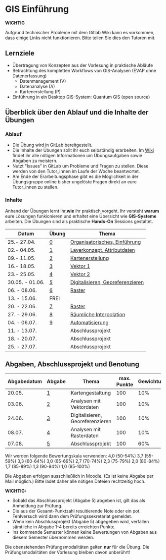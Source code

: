 # GIS Einführung

**WICHTIG**

Aufgrund technischer Probleme mit dem Gitlab Wiki kann es vorkommen, dass einige Links nicht funktionieren.
Bitte teilen Sie dies den Tutoren mit.

## Lernziele
* Übertragung von Konzepten aus der Vorlesung in praktische Abläufe
* Betrachtung des kompletten Workflows von GIS-Analysen (EVAP ohne Datenerfassung)
  * Datenmanagement (V)
  * Datenanalyse (A)
  * Kartenerstellung (P)
* Einführung in ein Desktop GIS-System: Quantum GIS (open source)


## Überblick über den Ablauf und die Inhalte der Übungen
### Ablauf
* Die Übung wird in GitLab bereitgestellt.
* Die Inhalte der Übungen sollt ihr euch selbständig erarbeiten. Im [Wiki](https://courses.gistools.geog.uni-heidelberg.de/giscience/gis-einfuehrung/wikis/home-) findet ihr alle nötigen Informationen um Übungsaufgaben sowie Abgaben zu meistern.
* Nutzt "Issues" in GitLab um Probleme und Fragen zu stellen. Diese werden von den Tutor_innen im Laufe der Woche beantwortet.
* Am Ende der Erarbeitungsphase gibt es die Möglichkeit in der Übungsgruppe online bisher ungelöste Fragen direkt an eure Tutor_innen zu stellen.

### Inhalte
Anhand der Übungen lernt ihr,**wie** ihr praktisch vorgeht. Ihr versteht **warum** eure Lösungen funkionieren und erhaltet eine Übersicht wie **GIS-Systeme** arbeiten. Die Übungen sind als praktische **Hands-On** Sessions gestaltet.

| Datum         | Übung 	| Thema 	|
|------------   |-------	|-------	|
| 25.- 27.04.   | [0](https://courses.gistools.geog.uni-heidelberg.de/giscience/gis-einfuehrung/tree/master/exercise_0)  | [Organisatorisches, Einführung](https://courses.gistools.geog.uni-heidelberg.de/giscience/gis-einfuehrung/wikis/home#exercise-0)
| 02.- 04.05.    | [1](https://courses.gistools.geog.uni-heidelberg.de/giscience/gis-einfuehrung/tree/master/exercise_01) | [Layerkonzept, Attributdaten](https://courses.gistools.geog.uni-heidelberg.de/giscience/gis-einfuehrung/wikis/home#exercise-01)	|
| 09.- 11.05. 	  | [2](https://courses.gistools.geog.uni-heidelberg.de/giscience/gis-einfuehrung/tree/master/exercise_02) | [Kartenerstellung](https://courses.gistools.geog.uni-heidelberg.de/giscience/gis-einfuehrung/wikis/home#exercise-2) |
| 16.- 18.05.    | [3](https://courses.gistools.geog.uni-heidelberg.de/giscience/gis-einfuehrung/tree/master/exercise_03) | [Vektor 1](https://courses.gistools.geog.uni-heidelberg.de/giscience/gis-einfuehrung/wikis/home#exercise-3) |
| 23.- 25.05.    | [4](https://courses.gistools.geog.uni-heidelberg.de/giscience/gis-einfuehrung/tree/master/exercise_04) | [Vektor 2](https://courses.gistools.geog.uni-heidelberg.de/giscience/gis-einfuehrung/wikis/home#exercise-4) |
| 30.05. - 01.06.    | [5](https://courses.gistools.geog.uni-heidelberg.de/giscience/gis-einfuehrung/tree/master/exercise_05) | [Digitalisieren, Georeferenzieren](https://courses.gistools.geog.uni-heidelberg.de/giscience/gis-einfuehrung/wikis/home#exercise-5)  	| - |
| 06. - 08.06. | [6](https://courses.gistools.geog.uni-heidelberg.de/giscience/gis-einfuehrung/tree/master/exercise_06) | [Raster](https://courses.gistools.geog.uni-heidelberg.de/giscience/gis-einfuehrung/wikis/home#exercise-6)
| 13. - 15.06.   	| FREI |       |
| 20. - 22.06.   	| [7](https://courses.gistools.geog.uni-heidelberg.de/giscience/gis-einfuehrung/tree/master/exercise_07) | [Raster](https://courses.gistools.geog.uni-heidelberg.de/giscience/gis-einfuehrung/wikis/home#exercise-7) |
| 27. - 29.06.   	| [8](https://courses.gistools.geog.uni-heidelberg.de/giscience/gis-einfuehrung/tree/master/exercise_08) | [Räumliche Interpolation](https://courses.gistools.geog.uni-heidelberg.de/giscience/gis-einfuehrung/wikis/home#exercise-8) |
| 04. - 06.07.  	| [9](https://courses.gistools.geog.uni-heidelberg.de/giscience/gis-einfuehrung/tree/master/exercise_09)   | [Automatisierung](https://courses.gistools.geog.uni-heidelberg.de/giscience/gis-einfuehrung/wikis/home#exercise-9)	|
| 11. - 13.07. 	  |       	| Abschlussprojekt  |
| 18. - 20.07.   	|       	| Abschlussprojekt 	|
| 25. - 27.07.   	|       	| Abschlussprojekt	|


## Abgaben, Abschlussprojekt und Benotung
| Abgabedatum | Abgabe 	| Thema 	                          | max. Punkte | Gewichtung |
|------------	|-------	|-------	                          |-------     	|-------	   |
| 20.05.     	| [1](https://courses.gistools.geog.uni-heidelberg.de/giscience/gis-einfuehrung/-/tree/master/abgabe_01)     	| Kartengestaltung                  | 100         | 10%        |
| 03.06.     	| [2](https://courses.gistools.geog.uni-heidelberg.de/giscience/gis-einfuehrung/-/tree/master/abgabe_02)     	| Analysen mit Vektordaten         	| 100         | 10%        |
| 24.06.     	| [3](https://courses.gistools.geog.uni-heidelberg.de/giscience/gis-einfuehrung/-/tree/master/abgabe_03)     	| Digitalisieren, Georeferenzieren  | 100         | 10%        |
| 08.07.    	| [4](https://courses.gistools.geog.uni-heidelberg.de/giscience/gis-einfuehrung/-/tree/master/abgabe_04)     	| Analysen mit Rasterdaten    	    | 100         | 10%        |
| 07.08. 	    | [5](https://courses.gistools.geog.uni-heidelberg.de/giscience/gis-einfuehrung/tree/master/abgabe_05_abschlussaufgabe)     	| Abschlussprojekt                 	| 100         | 60%        |

Wir werden folgende Bewertungskala verwenden:
4,0 (50-54%) 3,7 (55-59%) 3,3 (60-64%) 3,0 (65-69%) 2,7 (70-74%) 2,3 (75-79%) 2,0 (80-84%) 1,7 (85-89%) 1,3 (90-94%) 1,0 (95-100%)

Die Abgaben erfolgen ausschließlich in Moodle. (Es ist keine Abgabe per Mail möglich.) Bitte ladet daher alle nötigen Dateien rechtzeitig hoch.

**WICHTIG:**
* Sobald das Abschlussprojekt (Abgabe 5) abgeben ist, gilt das als Anmeldung zur Prüfung.
* Die aus der Gesamt-Punktzahl resultierende Note oder ein pot. Fehlversuch wird dann dem Prüfungssekretariat gemeldet.
* Wenn kein Abschlussprojekt (Abgabe 5) abgegeben wird, verfallen sämtliche in Abgabe 1-4 bereits erreichten Punkte.
* Ins kommende Semester können keine Bewertungen von Abgaben aus diesem Semester übernommen werden.

Die obenstehenden Prüfungsmodalitäten gelten **nur** für die Übung. Die Prüfungsmodalitäten der Vorlesung bleiben davon unberührt!
